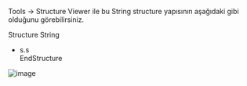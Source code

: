 Tools -> Structure Viewer ile bu String structure yapısının aşağıdaki gibi olduğunu görebilirsiniz.<br>

Structure String<br>
 - s.s<br>
EndStructure

![image](https://github.com/user-attachments/assets/96f5512d-db18-4277-a164-549ade406421)

